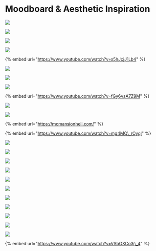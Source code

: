 # Moodboard & Aesthetic Inspiration

![](../.gitbook/assets/image%20%2813%29.png)

![](../.gitbook/assets/image.png)

![](../.gitbook/assets/image%20%2811%29.png)

![](../.gitbook/assets/image%20%2839%29.png)

{% embed url="https://www.youtube.com/watch?v=x5hJcjJ1Lb4" %}

![](../.gitbook/assets/image%20%2819%29.png)

![](../.gitbook/assets/image%20%2823%29.png)

![](../.gitbook/assets/image%20%2827%29.png)

{% embed url="https://www.youtube.com/watch?v=fGy6vsA7Z9M" %}

![](../.gitbook/assets/image%20%284%29.png)

![](../.gitbook/assets/image%20%2832%29.png)

{% embed url="https://mcmansionhell.com/" %}

{% embed url="https://www.youtube.com/watch?v=mg4MQ\_rOyqI" %}

![](../.gitbook/assets/image%20%287%29.png)

![](../.gitbook/assets/image%20%2838%29.png)

![](../.gitbook/assets/image%20%281%29.png)

![](../.gitbook/assets/image%20%2834%29.png)

![](../.gitbook/assets/image%20%289%29.png)

![](../.gitbook/assets/image%20%2816%29.png)

![](../.gitbook/assets/image%20%2822%29.png)

![](../.gitbook/assets/image%20%2820%29.png)

![](../.gitbook/assets/image%20%2826%29.png)

![](../.gitbook/assets/image%20%2821%29.png)

![](../.gitbook/assets/image%20%2814%29.png)

{% embed url="https://www.youtube.com/watch?v=VSbOXCo3j\_4" %}




